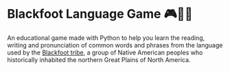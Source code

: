 
# Blackfoot Language Game 🎮👨‍🏫

An educational game made with Python to help you learn the reading, writing and pronunciation of common words and phrases from the language used by the [Blackfoot tribe](https://en.wikipedia.org/wiki/Blackfoot_Confederacy), a group of Native American peoples who historically inhabited the northern Great Plains of North America.
